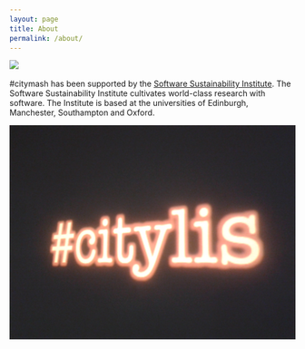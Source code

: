 ```yaml
---
layout: page
title: About
permalink: /about/
---
```


![](http://citymash.github.io/images/ssi.png)

\#citymash has been supported by the [Software Sustainability Institute](http://www.software.ac.uk/). The Software Sustainability Institute cultivates world-class research with software. The Institute is based at the universities of Edinburgh, Manchester, Southampton and Oxford.

![](images/citylis.jpg)
